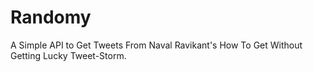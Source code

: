 # Randomy
A Simple API to Get Tweets From Naval Ravikant's How To Get Without Getting Lucky Tweet-Storm.

